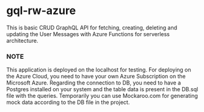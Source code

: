 # gql-rw-azure

This is basic CRUD GraphQL API for fetching, creating, deleting and updating the User Messages with Azure Functions for serverless architecture.

### NOTE 

This application is deployed on the localhost for testing. For deploying on the Azure Cloud, you need to have your own Azure Subscription on the Microsoft Azure. Regarding the connection to DB, you need to have a Postgres installed on your system and the table data is present in the DB.sql file with the queries. Temporarily you can use Mockaroo.com for generating mock data according to the DB file in the project.
